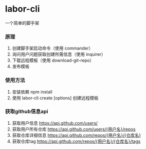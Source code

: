 # labor-cli
一个简单的脚手架

### 原理
1. 创建脚手架启动命令（使用 commander）
2. 询问用户问题获取创建所需信息（使用 inquirer）
3. 下载远程模板（使用 download-git-repo）
4. 发布模板

### 使用方法
1. 安装依赖
npm install
2. 使用 
labor-cli create [options] <app-name> 创建远程模板

### 获取github信息api
1. 获取用户信息        https://api.github.com/users/
1. 获取用户所有仓库    https://api.github.com/users/{用户名}/repos
2. 获取仓库详细信息    https://api.github.com/repos/{用户名}/{仓库名}
2. 获取仓库tag        https://api.github.com/repos/{用户名}/{仓库名}/tags
